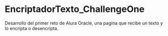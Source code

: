 # EncriptadorTexto_ChallengeOne
Desarrollo del primer reto de Alura Oracle, una pagina que recibe un texto y lo encripta o desencripta.
